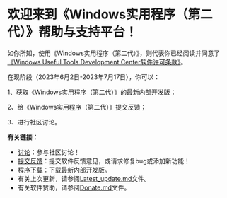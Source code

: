# 欢迎来到《Windows实用程序（第二代）》帮助与支持平台！
如你所知，使用《Windows实用程序（第二代）》，则代表你已经阅读并同意了[《Windows Useful Tools Development Center软件许可条款》](https://windows-useful-tools-development-center.fandom.com/zh/wiki/%E4%B8%8B%E8%BD%BD%E9%A1%B5)。

在现阶段（2023年6月2日-2023年7月17日），你可以：

1、获取《Windows实用程序（第二代）》的最新内部开发版；

2、给《Windows实用程序（第二代）》提交反馈；

3、进行社区讨论。

**有关链接：**
- [讨论](https://github.com/TyphoonCorporation/Windows-Useful-Tool-Second-Edition/discussions)：参与社区讨论！
- [提交反馈](https://github.com/TyphoonCorporation/Windows-Useful-Tool-Second-Edition/issues)：提交软件反馈意见，或请求修复bug或添加新功能！
- [程序下载](https://github.com/Mcenahle/Windows-Useful-Tool-Second-Edition/raw/main/Windows%20%E5%AE%9E%E7%94%A8%E7%A8%8B%E5%BA%8F%EF%BC%88%E7%AC%AC%E4%BA%8C%E4%BB%A3%EF%BC%89%E5%86%85%E9%83%A8%E5%BC%80%E5%8F%91%E7%89%88.%201.0.11.1.exe)：下载最新内部开发版。
- 有关上次更新，请参阅[Latest_update.md](https://github.com/TyphoonCorporation/Windows-Useful-Tool-Second-Edition/blob/main/Latest_update.md)文件。
- 有关软件赞助，请参阅[Donate.md](https://github.com/Mcenahle/Windows-Useful-Tool-Second-Edition/blob/main/Donate.md)文件。
